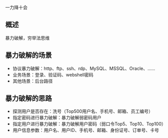 一力降十会

## 概述
暴力破解，穷举法思维

## 暴力破解的场景
* 协议暴力破解：http、ftp、ssh、rdp、MySQL、MSSQL、Oracle、……
* 业务场景：登录、验证码、webshell密码
* 其他场景：后台路径

## 暴力破解的思路
* 探测用户是否存在：洗号（Top500用户名、手机号、邮箱、员工编号）
* 指定密码进行暴力破解：暴力破解弱密码用户
* 指定用户进行暴力破解：暴力破解用户密码（弱口令Top5、Top10、Top100）
* 用户信息参数：用户名、用户ID、手机号、邮箱、身份证号、订单号、卡号
